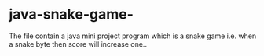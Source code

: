 # java-snake-game-
The file contain a java mini project program which is a snake game i.e. when a snake byte then score will increase one..

